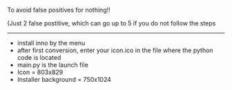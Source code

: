 To avoid false positives for nothing!!

(Just 2 false postitive, which can go up to 5 if you do not follow the steps
_____________________________________
- install inno by the menu
- after first conversion, enter your icon.ico in the file where the python code is located
- main.py is the launch file
- Icon = 803x829
- Installer background = 750x1024
